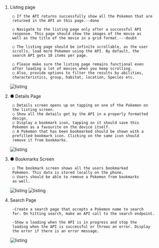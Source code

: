 1. Listing page


        ○ If the API returns successfully show all the Pokemon that are
        returned in the API on this page.--done

        ○ Navigate to the listing page only after a successful API
        response. This page should show the images of the movie as
        well as the title of the movie in a grid format.---doubt

        ○ The listing page should be infinite scrollable, as the user
        scrolls, load more Pokemon using the API. By default, the
        search API gets 10 items per page.

        ○ Please make sure the listing page remains functional even
        after loading a lot of movies when you keep scrolling.
        ○ Also, provide options to filter the results by abilities,
        characteristics, group, habitat, location, Species etc.

        
        
      <img src="https://github.com/masai-course/Ankit_fw19_0178/assets/103572350/39405ac5-5da5-43f2-99da-fd3e616e5be6" alt="listing"/>
      
2. ● Details Page


        ○ Details screen opens up on tapping on one of the Pokemon on
        the listing screen.
        ○ Show all the details got by the API in a properly formatted
        design.
        ○ Display a bookmark icon, tapping on it should save this
        Pokemon as a favourite on the device itself.
        ○ A Pokemon that has been bookmarked should be shown with a
        prefilled bookmark icon. Clicking on the same icon should
        remove it from bookmarks.

    <img src="https://github.com/masai-course/Ankit_fw19_0178/assets/103572350/4e2b034c-5bc1-4b1d-8bda-6f0b544ac765" alt="listing"/>
    

3. ● Bookmarks Screen

        ○ The bookmark screen shows all the users bookmarked
        Pokemon. This data is stored locally on the phone.
        ○ Users should be able to remove a Pokemon from bookmarks
        as well.

    <img src="https://github.com/masai-course/Ankit_fw19_0178/assets/103572350/48c4b4e8-cff0-411c-a3c9-616df67a93e4" alt="listing"/>
    <img src="https://github.com/masai-course/Ankit_fw19_0178/assets/103572350/786313f5-4a58-4592-b3cf-365f95b1ba98" alt="listing"/>

4. Search Page

        -Create a search page that accepts a Pokemon name to search
        for. On hitting search, make an API call to the search endpoint.

        -Show a loading when the API is in progress and stop the
        loading when the API is successful or throws an error. Display
        the error if there is an error message.
        
     <img src="https://github.com/masai-course/Ankit_fw19_0178/assets/103572350/8175369a-e095-43c5-af8b-b778537dbeea" alt="listing"/>
     
